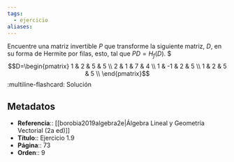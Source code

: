 ```yaml
---
tags:
  - ejercicio
aliases:
---
```

Encuentre una matriz invertible $P$ que transforme la siguiente matriz, $D$, en su forma de Hermite por filas, esto, tal que $PD=H_f(D)$.
$$$D=\begin{pmatrix} 1 & 2 & 5 & 5 \\ 2 & 1 & 7 & 4 \\ 1 & -1 & 2 & 5 \\ 1 & 2 & 5 & 5 \\ \end{pmatrix}$$
:multiline-flashcard:
Solución

## Metadatos
- **Referencia**:: [[borobia2019algebra2e|Álgebra Lineal y Geometría Vectorial (2a ed)]]
- **Título**:: Ejercicio 1.9
- **Página**:: 73
- **Orden**:: 9
